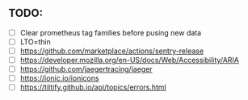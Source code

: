 ## TODO:

- [ ] Clear prometheus tag families before pusing new data
- [ ] LTO=thin
- [ ] https://github.com/marketplace/actions/sentry-release
- [ ] https://developer.mozilla.org/en-US/docs/Web/Accessibility/ARIA
- [ ] https://github.com/jaegertracing/jaeger
- [ ] https://ionic.io/ionicons
- [ ] https://tiltify.github.io/api/topics/errors.html
